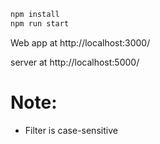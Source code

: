 ```sh
npm install
npm run start
```
Web app at http://localhost:3000/

server at http://localhost:5000/

Note:
=====
- Filter is case-sensitive
